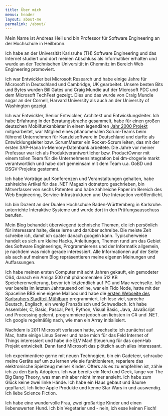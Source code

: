 ```yaml
---
title: Über mich
menus: header
layout: about-me
permalink: /about/
---
```


Mein Name ist Andreas Heil und bin Professor für Software Engineering an der Hochschule in Heilbronn.  

Ich habe an der Universität Karlsruhe (TH) Software Engineering und das Internet studiert und dort meinen Abschluss als Informatiker erhalten und wurde an der Technischen Universität in Chemnitz im Bereich Web Engineering promoviert.  

Ich war Entwickler bei Microsoft Research und habe einige Jahre für Microsoft in Deutschland und Cambridge, UK gearbeitet. Unsere besten Bits und Bytes wurden Bill Gates und Craig Mundie auf der Microsoft PDC und dem Microsoft TechFest gezeigt. Dies und das wurde von Craig Mundie sogar an der Cornell, Harvard University als auch an der University of Washington gezeigt.  

Ich war Entwickler, Senior Entwickler, Architekt und Entwicklungsleiter. Ich habe Erfahrung in der Beratungsbrache gesammelt, habe für einen großen deutschen Mobilfunkanbieter in einem legendären [Jahr 2000 Projekt](https://de.wikipedia.org/wiki/Jahr-2000-Problem) mitgearbeitet, war Mitglied eines phänomenalen Scrum-Teams beim führend Unternehmen für Kanzleisoftware in Deutschland und durfte als Entwicklungsleiter bzw. ScrumMaster ein Rocket-Scrum leiten, das mit der ersten SAP-Hana In-Memory-Datenbank arbeitete. Die Jahre vor meiner Professur war ich als Produktverantwortlicher bzw. ProductOwner mit einem tollen Team für die Unternehmensintegration bei dm-drogerie markt verantwortlich und habe dort gemeinsam mit dem Team u.a. GoBD und DSGV-Projekte gestemmt.  

Ich habe Vorträge auf Konferenzen und Veranstaltungen gehalten, habe zahlreiche Artikel für das .NET Magazin dotnetpro geschrieben, bin Mitverfasser von sechs Patenten und habe zahlreiche Paper im Bereich des Web Engineering, Service-Infrastrukturen und Use Interaction veröffentlicht.  

Ich bin Dozent an der Dualen Hochschule Baden-Württemberg in Karlsruhe. unterrichte Interaktive Systeme und wurde dort in den Prüfungsausschuss berufen.

Mein Blog behandelt überwiegend technische Themen, die ich persönlich für interessant halte, diese lerne und darüber schreibe. Die meiste Zeit schreibe ich, damit ich später danach googeln kann. Typischerweise handelt es sich um kleine Hacks, Anleitungen, Themen rund um das Gebiet des Software Engineerings, Programmierens und der Informatik allgemein, je nachdem was mich gerade interessiert. Alle Informationen auf der Seite als auch auf meinem Blog repräsentieren meine eigenen Meinungen und Auffassungen.  

Ich habe meinen ersten Computer mit acht Jahren gekauft, ein gemodeter C64, danach ein Amiga 500 mit phänomenalen 512 KB Speichererweiterung, bevor ich letztendlich auf PC und Mac wechselte. Ich war bereits im letzten Jahrtausend online, war ein Fido Node, hatte mit der Spaceline BBS eine eigene Mailbox und habe die [ersten Webseite des Karlsruhers Stadtteil Mühlburg](https://web.archive.org/web/20010520154954/http://www.ka-muehlburg.de/) programmiert. Ich lese viel, spreche Deutsch, Englisch, ein wenig Französisch und Schwedisch. Ich habe Assembler, C, Basic, Pascal, Perl, Python, Visual Basic, Java, JavaScript und Processing gelernt, programmiere jedoch am liebsten in C# und .NET. Ich google regelmäßig nach, wie man ein Array initialisiert.  

Nachdem is 2011 Microsoft verlassen hatte, wechselte ich zunächst auf Mac, hatte einige Linux Server und habe mich für das Feld Internet of Things interessiert und habe die ELV Max! Steuerung für das openHab Projekt entwickelt. Dann fand Microsoft das plötzlich auch alles interessant.  

Ich experimentiere gerne mit neuen Technogien, bin ein Gadeteer, schraube meine Geräte auf um zu lernen wie sie funktionieren, repariere das elektronische Spielzeug meiner Kinder. Öfters als es zu empfehlen ist, zähle ich zu den Early Adoptern. Ich war bereits ein Nerd und Geek, lange vor The Big Bang Theory, was man mir aber nicht immer ansieht. Ich habe zum Glück keine zwei linke Hände. Ich habe ein Haus gebaut und Bäume gepflanzt. Ich liebe Apple Produkte und kenne Star Wars in und auswendig. Ich liebe Science Fiction.  

Ich habe eine wundervolle Frau, zwei großartige Kinder und einen liebenswerten Hund. Ich bin Vegetarier und -
nein, ich esse keinen Fisch!  
